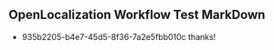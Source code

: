 ## OpenLocalization Workflow Test MarkDown
* 935b2205-b4e7-45d5-8f36-7a2e5fbb010c 
thanks!<!--HONumber=Mar16_HO1-->
